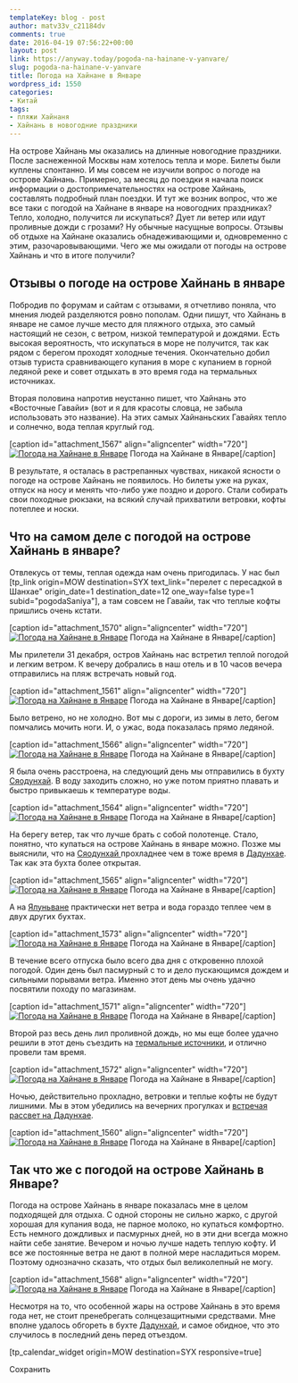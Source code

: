 ```yaml
---
templateKey: blog - post
author: matv33v_c21184dv
comments: true
date: 2016-04-19 07:56:22+00:00
layout: post
link: https://anyway.today/pogoda-na-hainane-v-yanvare/
slug: pogoda-na-hainane-v-yanvare
title: Погода на Хайнане в Январе
wordpress_id: 1550
categories:
- Китай
tags:
- пляжи Хайнаня
- Хайнань в новогодние праздники
---
```


На острове Хайнань мы оказались на длинные новогодние праздники. После заснеженной Москвы нам хотелось тепла и море. Билеты были куплены спонтанно. И мы совсем не изучили вопрос о погоде на острове Хайнань. Примерно, за месяц до поездки я начала поиск информации о достопримечательностях на острове Хайнань, составлять подробный план поездки. И тут же возник вопрос, что же все таки с погодой на Хайнане в январе на новогодних праздниках? Тепло, холодно, получится ли искупаться? Дует ли ветер или идут проливные дожди с грозами? Ну обычные насущные вопросы. Отзывы об отдыхе на Хайнане оказались обнадеживающими и, одновременно с этим, разочаровывающими. Чего же мы ожидали от погоды на острове Хайнань и что в итоге получили?


<!-- more -->


## Отзывы о погоде на острове Хайнань в январе




Побродив по форумам и сайтам с отзывами, я отчетливо поняла, что мнения людей разделяются ровно пополам. Одни пишут, что Хайнань в январе не самое лучше место для пляжного отдыха, это самый настоящий не сезон, с ветром, низкой температурой и дождями. Есть высокая вероятность, что искупаться в море не получится, так как рядом с берегом проходят холодные течения. Окончательно добил отзыв туриста сравнивающего купания в море с купанием в горной ледяной реке и совет отдыхать в это время года на термальных источниках.




Вторая половина напротив неустанно пишет, что Хайнань это «Восточные Гавайи» (вот и я для красоты словца, не забыла использовать это название). На этих самых Хайнаньских Гавайях тепло и солнечно, вода теплая круглый год.




[caption id="attachment_1567" align="aligncenter" width="720"][![Погода на Хайнане в Январе](https://anyway.today/wp-content/uploads/2016/04/IMG_0577.jpg)](https://anyway.today/wp-content/uploads/2016/04/IMG_0577.jpg) Погода на Хайнане в Январе[/caption]


В результате, я осталась в растрепанных чувствах, никакой ясности о погоде на острове Хайнань не появилось. Но билеты уже на руках, отпуск на носу и менять что-либо уже поздно и дорого. Стали собирать свои походные рюкзаки, на всякий случай прихватили ветровки, кофты потеплее и носки.





## Что на самом деле с погодой на острове Хайнань в январе?




Отвлекусь от темы, теплая одежда нам очень пригодилась. У нас был [tp_link origin=MOW destination=SYX text_link="перелет с пересадкой в Шанхае" origin_date=1 destination_date=12 one_way=false type=1 subid="pogodaSaniya"], а там совсем не Гавайи, так что теплые кофты пришлись очень кстати.




[caption id="attachment_1570" align="aligncenter" width="720"][![Погода на Хайнане в Январе](https://anyway.today/wp-content/uploads/2016/04/IMG_0679.jpg)](https://anyway.today/wp-content/uploads/2016/04/IMG_0679.jpg) Погода на Хайнане в Январе[/caption]


Мы прилетели 31 декабря, остров Хайнань нас встретил теплой погодой и легким ветром. К вечеру добрались в наш отель и в 10 часов вечера отправились на пляж встречать новый год.




[caption id="attachment_1561" align="aligncenter" width="720"][![Погода на Хайнане в Январе](https://anyway.today/wp-content/uploads/2016/04/IMG_0487.jpg)](https://anyway.today/wp-content/uploads/2016/04/IMG_0487.jpg) Погода на Хайнане в Январе[/caption]


Было ветрено, но не холодно. Вот мы с дороги, из зимы в лето, бегом помчались мочить ноги. И, о ужас, вода показалась прямо ледяной.




[caption id="attachment_1566" align="aligncenter" width="720"][![Погода на Хайнане в Январе](https://anyway.today/wp-content/uploads/2016/04/IMG_0523.jpg)](https://anyway.today/wp-content/uploads/2016/04/IMG_0523.jpg) Погода на Хайнане в Январе[/caption]


Я была очень расстроена, на следующий день мы отправились в бухту [Сяодунхай](https://anyway.today/luchshii-plyaj-hainanya-plyaj-otelya-intercontinental/). В воду заходить сложно, но уже потом приятно плавать и быстро привыкаешь к температуре воды.




[caption id="attachment_1564" align="aligncenter" width="720"][![Погода на Хайнане в Январе](https://anyway.today/wp-content/uploads/2016/04/IMG_0508.jpg)](https://anyway.today/wp-content/uploads/2016/04/IMG_0508.jpg) Погода на Хайнане в Январе[/caption]


На берегу ветер, так что лучше брать с собой полотенце. Стало, понятно, что купаться на острове Хайнань в январе можно. Позже мы выяснили, что на [Сяодунхай ](https://anyway.today/luchshii-plyaj-hainanya-plyaj-otelya-intercontinental/)прохладнее чем в тоже время в [Дадунхае](https://anyway.today/buhta-dadunhai-hainan/). Так как эта бухта более открытая.




[caption id="attachment_1565" align="aligncenter" width="720"][![Погода на Хайнане в Январе](https://anyway.today/wp-content/uploads/2016/04/IMG_0518.jpg)](https://anyway.today/wp-content/uploads/2016/04/IMG_0518.jpg) Погода на Хайнане в Январе[/caption]


А на [Ялуньване](https://anyway.today/buhta-yalunvan/) практически нет ветра и вода гораздо теплее чем в двух других бухтах.




[caption id="attachment_1573" align="aligncenter" width="720"][![Погода на Хайнане в Январе](https://anyway.today/wp-content/uploads/2016/04/IMG_0827.jpg)](https://anyway.today/wp-content/uploads/2016/04/IMG_0827.jpg) Погода на Хайнане в Январе[/caption]


В течение всего отпуска было всего два дня с откровенно плохой погодой. Один день был пасмурный с то и дело пускающимся дождем и сильными порывами ветра. Именно этот день мы очень удачно посвятили походу по магазинам.




[caption id="attachment_1571" align="aligncenter" width="720"][![Погода на Хайнане в Январе](https://anyway.today/wp-content/uploads/2016/04/IMG_0730.jpg)](https://anyway.today/wp-content/uploads/2016/04/IMG_0730.jpg) Погода на Хайнане в Январе[/caption]


Второй раз весь день лил проливной дождь, но мы еще более удачно решили в этот день съездить на [термальные источники](https://anyway.today/termalnie-istichniki_nantyan-saniya/), и отлично провели там время.




[caption id="attachment_1572" align="aligncenter" width="720"][![Погода на Хайнане в Январе](https://anyway.today/wp-content/uploads/2016/04/IMG_0782.jpg)](https://anyway.today/wp-content/uploads/2016/04/IMG_0782.jpg) Погода на Хайнане в Январе[/caption]


Ночью, действительно прохладно, ветровки и теплые кофты не будут лишними. Мы в этом убедились на вечерних прогулках и [встречая рассвет на Дадунхае](https://anyway.today/rassveti_na_dadunhai/).




[caption id="attachment_1560" align="aligncenter" width="720"][![Погода на Хайнане в Январе](https://anyway.today/wp-content/uploads/2016/04/MG_1232.jpg)](https://anyway.today/wp-content/uploads/2016/04/MG_1232.jpg) Погода на Хайнане в Январе[/caption]


## Так что же с погодой на острове Хайнань в Январе?




Погода на острове Хайнань в январе показалась мне в целом подходящей для отдыха. С одной стороны не сильно жарко, с другой хорошая для купания вода, не парное молоко, но купаться комфортно. Есть немного дождливых и пасмурных дней, но в эти дни всегда можно найти себе занятие. Вечером и ночью лучше надеть теплую кофту. И все же постоянные ветра не дают в полной мере насладиться морем. Поэтому однозначно сказать, что отдых был великолепный не могу.




[caption id="attachment_1568" align="aligncenter" width="720"][![Погода на Хайнане в Январе](https://anyway.today/wp-content/uploads/2016/04/IMG_0587.jpg)](https://anyway.today/wp-content/uploads/2016/04/IMG_0587.jpg) Погода на Хайнане в Январе[/caption]


Несмотря на то, что особенной жары на острове Хайнань в это время года нет, не стоит пренебрегать солнцезащитными средствами. Мне вполне удалось обгореть в бухте [Дадунхай](https://anyway.today/buhta-dadunhai-hainan/), и самое обидное, что это случилось в последний день перед отъездом.




[tp_calendar_widget origin=MOW destination=SYX responsive=true]


Сохранить
